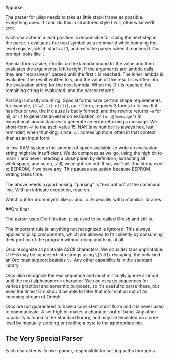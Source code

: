 #µparse

The parser for µlisp needs to take as little stack frame as possible. Everything does. If I can do this in structured style I will, otherwise we'll `goto`. 

Each character in a lead position is responsible for doing the next step in the parse. `(` evaluates the next symbol as a command while bumping the level register, which starts at 1, and exits the parser when it reaches 0. Our prompt looks like `(`.

Special forms aside, `(` looks up the lambda bound to the value and then evaluates the arguments, left to right. If the arguments are lambda calls, they are "recursively" parsed until the first `)` is reached. The inner lambda is evaluated, the result written to `$`, and the value of the result is written into the evaluation string for the next lambda. When the 0 `)` is reached, the remaining string is evaluated, and the parser returns. 

Parsing is mostly counting. Special forms have certain shape requirements, for example, `(?(=0 1)(~n)(1))`, our if form, requires 3 forms to follow. If it has four or two, the if clause is badly formed, and the rewrite returns `~n` for nil, or `n!` to generate an error on evaluation, or `(n! @"message")` in exceptional circumstances to generate an error returning a message. We short-form `~n` to the ascii value 15, NAK (any number is always hex, last reminder) when thunking, since `nil` comes up more often in that context than as an input form. 
 
In low-RAM systems the amount of space available to write an evaluation string might be insufficient. We do compress as we go, using the high bit to mark `(` and never needing a close paren by definition, extracting all whitespace, and so on, still, we might run out. If so, we 'spill' the string over to EEPROM, if we have any. This pauses evaluation because EEPROM writing takes time. 

The above needs a good hosing. "parsing" is "evaluation" at the command line. With an intricate exception, read on.

Watch out for dromonyms like `=.` and `.=`. Especially with unfamiliar libraries. 

##Orc filter

The parser uses Orc filtration. µlisp used to be called Orcish and still is. 

The important rule is: anything not recognized is ignored. This always applies to µlisp components, which are allowed to fail silently by consuming their portion of the program without doing anything at all. 

Orcs recognize all printable ASCII characters. We consider tabs unprintable. UTF-8 may be squeezed into strings using `\[0-9]+` escaping, the only kind an Orc must support besides `\\`. Any other capability is in the standard library. 

Orcs also recognize the esc sequence and must minimally ignore all input until the next alphanumeric character. We use escape sequences for various practical and semantic purposes, so it's useful to parse these, but even the tiniest Orc should be able to filter that information out of an incoming stream of Orcish. 

Orcs are not guaranteed to have a consistent short form and it is never used to communicate. A set high bit makes a character out of band. Any other capability is found in the standard library, and may be emulated on a core level by manually sending or reading a byte to the appropriate pin. 

## The Very Special Parser

Each character is its own parser, responsible for setting paths through a 

